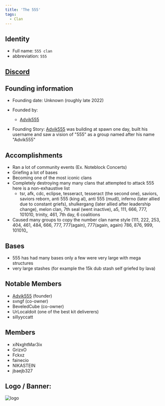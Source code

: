```yaml
---
title: 'The 555'
tags:
  - Clan
---
```


## Identity
* Full name: `555 clan`
* abbreviation: `555`

## [Discord](https://dsc.gg/the555)

## Founding information
* Founding date: Unknown (roughly late 2022)
* Founded by: 
  * [Advik555](../Players/advik555.md)

* Founding Story: 
 [Advik555](../Players/advik555.md) was building at spawn one day, built his username and saw a vision of "555" as a group named after his name "Advik555"

## Accomplishments
- Ran a lot of community events (Ex. Noteblock Concerts)
- Griefing a lot of bases
- Becoming one of the most iconic clans
- Completely destroying many many clans that attempted to attack 555 here is a non-exhaustive list
   - tsr, afk, cdc, eclipse, tesseract, tesseract (the second one), saviors, saviors reborn, anti 555 (king al), anti 555 (mudl), inferno (later allied due to constant griefs), shulkergang (later allied after leadership change), melon clan, 7th seal (went inactive), a5, 111, 666, 777, 101010, trinity, 461, 7th day, 6 coalitions
- Caused many groups to copy the number clan name style (111, 222, 253, 404, 461, 484, 666, 777, 777(again), 777(again, again) 786, 876, 999, 101010_

## Bases
- 555 has had many bases only a few were very large with mega structures
- very large stashes (for example the 15k dub stash self griefed by lava)

## Notable Members
- [Advik555](../Players/advik555.md) (founder)
- svngf (co-owner)
- BeveledCube (co-owner)
- UrLocaldoit (one of the best kit deliverers)
- sillyyccatt
  
## Members
- xiNxghtMar3ix
- GrizxO
- Fckxz
- fainecio
- NIKASTEIN
- jbaejb327 

## Logo / Banner:
![logo](https://cdn.discordapp.com/icons/1128842072108044318/a4cc93e3d3c33d20554227b49bffcd47.png?size=4096)
